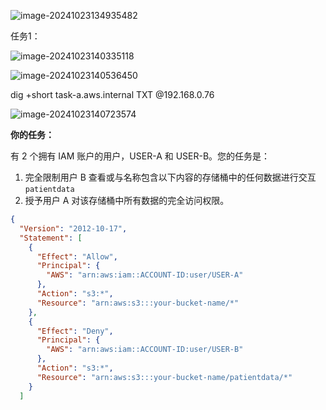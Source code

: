 ![image-20241023134935482](./img/image-20241023134935482.png)

任务1：

![image-20241023140335118](./img/image-20241023140335118.png)

![image-20241023140536450](./img/image-20241023140536450.png)

dig +short task-a.aws.internal TXT @192.168.0.76



![image-20241023140723574](./img/image-20241023140723574.png)

**你的任务：**

有 2 个拥有 IAM 账户的用户，USER-A 和 USER-B。您的任务是：

1. 完全限制用户 B 查看或与名称包含以下内容的存储桶中的任何数据进行交互`patientdata`
2. 授予用户 A 对该存储桶中所有数据的完全访问权限。





```json
{
  "Version": "2012-10-17",
  "Statement": [
    {
      "Effect": "Allow",
      "Principal": {
        "AWS": "arn:aws:iam::ACCOUNT-ID:user/USER-A"
      },
      "Action": "s3:*",
      "Resource": "arn:aws:s3:::your-bucket-name/*"
    },
    {
      "Effect": "Deny",
      "Principal": {
        "AWS": "arn:aws:iam::ACCOUNT-ID:user/USER-B"
      },
      "Action": "s3:*",
      "Resource": "arn:aws:s3:::your-bucket-name/patientdata/*"
    }
  ]

```
































